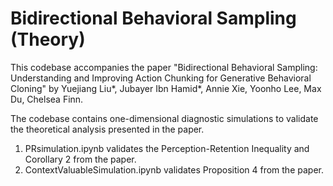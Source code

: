 # Bidirectional Behavioral Sampling (Theory)
This codebase accompanies the paper "Bidirectional Behavioral Sampling: Understanding and Improving Action Chunking for Generative Behavioral Cloning" by Yuejiang Liu*, Jubayer Ibn Hamid*, Annie Xie, Yoonho Lee, Max Du, Chelsea Finn.

The codebase contains one-dimensional diagnostic simulations to validate the theoretical analysis presented in the paper. 

1. PRsimulation.ipynb validates the Perception-Retention Inequality and Corollary 2 from the paper.
2. ContextValuableSimulation.ipynb validates Proposition 4 from the paper. 
